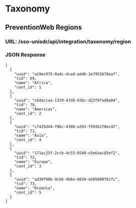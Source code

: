 # Taxonomy

## PreventionWeb Regions

### URL: /sso-unisdr/api/integration/taxonomy/region

### JSON Response

```shell
[
  {
    "uuid": "a19ec975-0a4c-4cad-add6-2e7951678eaf",
    "tid": 69,
    "name": "Africa",
    "cont_id": 1
  },
  {
    "uuid": "c6daccaa-1329-47d8-93bc-d22f0fad8a04",
    "tid": 70,
    "name": "Americas",
    "cont_id": 2
  },
  {
    "uuid": "c7425d44-f96c-4300-a393-f593b170ec4f",
    "tid": 71,
    "name": "Asia",
    "cont_id": 4
  },
  {
    "uuid": "171ac25f-2ccb-4c53-9240-e3e6aac85ef2",
    "tid": 72,
    "name": "Europe",
    "cont_id": 3
  },
  {
    "uuid": "ad30f90b-9cb6-4b6e-8034-e505600f61fc",
    "tid": 73,
    "name": "Oceania",
    "cont_id": 5
  }
]
```
